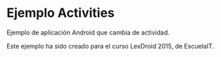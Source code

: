 # Ejemplo Activities
Ejemplo de aplicación Android que cambia de actividad.

Este ejemplo ha sido creado para el curso LexDroid 2015, de EscuelaIT.
